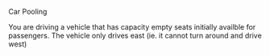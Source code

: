 Car Pooling

You are driving a vehicle that has capacity empty seats initially availble for passengers. The vehicle only drives east (ie. it cannot turn around and drive west)
